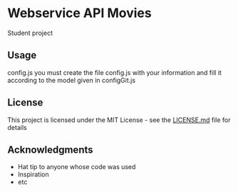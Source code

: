# Webservice API Movies
Student project




## Usage
config.js
you must create the file config.js with your information and fill it according to the model given in configGit.js



## License

This project is licensed under the MIT License - see the [LICENSE.md](LICENSE.md) file for details

## Acknowledgments

* Hat tip to anyone whose code was used
* Inspiration
* etc
